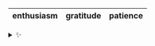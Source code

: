 | enthusiasm | gratitude | patience |
| :--------: | :-------: | :------: |

<details>
  <summary>✨</summary>
  These words are chosen at random each day. New words will appear here tomorrow morning.
</details>
